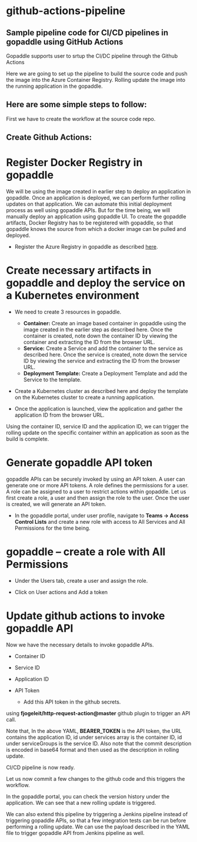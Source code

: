 # github-actions-pipeline
## Sample pipeline code for CI/CD pipelines in gopaddle using GitHub Actions
Gopaddle supports user to srtup the CI/DC pipeline through the Github Actions


Here we are going to set up the pipeline to build the source code and push the image into the Azure Container Registry. Rolling update the image into the running application in the gopaddle.


## Here are some simple steps to follow:

First we have to create the workflow at the source code repo. 

## Create Github Actions: 




# Register Docker Registry in gopaddle
We will be using the image created in earlier step to deploy an application in gopaddle. Once an application is deployed, we can perform further rolling updates on that application. We can automate this initial deployment process as well using gopaddle APIs. But for the time being, we will manually deploy an application using gopaddle UI. To create the gopaddle artifacts, Docker Registry has to be registered with gopaddle, so that gopaddle knows the source from which a docker image can be pulled and deployed.

- Register the Azure Registry in gopaddle as described [here](https://help.gopaddle.io/en/articles/3942974-adding-a-docker-registry).

# Create necessary artifacts in gopaddle and deploy the service on a Kubernetes environment

- We need to create 3 resources in gopaddle.
  - **Container:** Create an image based container in gopaddle using the image created in the earlier step as described here. Once the container is created, note down the container ID by viewing the container and extracting the ID from the browser URL.
  - **Service:** Create a Service and add the container to the service as described here. Once the service is created, note down the service ID by viewing the service and extracting the ID from the browser URL.
  - **Deployment Template:** Create a Deployment Template and add the Service to the template.
 

- Create a Kubernetes cluster as described here and deploy the template on the Kubernetes cluster to create a running application.

- Once the application is launched, view the application and gather the application ID from the browser URL.


Using the container ID, service ID and the application ID, we can trigger the rolling update on the specific container within an application as soon as the build is complete.

# Generate gopaddle API token

gopaddle APIs can be securely invoked by using an API token. A user can generate one or more API tokens. A role defines the permissions for a user. A role can be assigned to a user to restrict actions within gopaddle. Let us first create a role, a user and then assign the role to the user. Once the user is created, we will generate an API token.

- In the gopaddle portal, under user profile, navigate to **Teams -> Access Control Lists** and create a new role with access to All Services and All Permissions for the time being.

# gopaddle – create a role with All Permissions

- Under the Users tab, create a user and assign the role.

- Click on User actions and Add a token


# Update github actions to invoke gopaddle API

Now we have the necessary details to invoke gopaddle APIs.

- Container ID
- Service ID
- Application ID
- API Token

  - Add this API token in the github secrets.

using **fjogeleit/http-request-action@master** github plugin to trigger an API call.

Note that, In the above YAML, **BEARER_TOKEN** is the API token, the URL contains the application ID, id under services array is the container ID,        id under serviceGroups is the service ID. Also note that the commit description is encoded in base64 format and then used as the description in          rolling update.

CI/CD pipeline is now ready.

Let us now commit a few changes to the github code and this triggers the workflow.


In the gopaddle portal, you can check the version history under the application. We can see that a new rolling update is triggered.


We can also extend this pipeline by triggering a Jenkins pipeline instead of triggering gopaddle APIs, so that a few integration tests can be run before performing a rolling update. We can use the payload described in the YAML file to trigger gopaddle API from Jenkins pipeline as well. 




